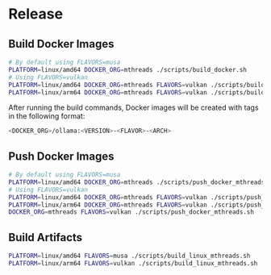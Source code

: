 # Release

## Build Docker Images

```bash
# By default using FLAVORS=musa
PLATFORM=linux/amd64 DOCKER_ORG=mthreads ./scripts/build_docker.sh
# Using FLAVORS=vulkan
PLATFORM=linux/amd64 DOCKER_ORG=mthreads FLAVORS=vulkan ./scripts/build_docker.sh
PLATFORM=linux/arm64 DOCKER_ORG=mthreads FLAVORS=vulkan ./scripts/build_docker.sh
```

After running the build commands, Docker images will be created with tags in the following format:

```bash
<DOCKER_ORG>/ollama:<VERSION>-<FLAVOR>-<ARCH>
```

## Push Docker Images

```bash
# By default using FLAVORS=musa
PLATFORM=linux/amd64 DOCKER_ORG=mthreads ./scripts/push_docker_mthreads.sh
# Using FLAVORS=vulkan
PLATFORM=linux/amd64 DOCKER_ORG=mthreads FLAVORS=vulkan ./scripts/push_docker_mthreads.sh
PLATFORM=linux/arm64 DOCKER_ORG=mthreads FLAVORS=vulkan ./scripts/push_docker_mthreads.sh
DOCKER_ORG=mthreads FLAVORS=vulkan ./scripts/push_docker_mthreads.sh
```

## Build Artifacts

```bash
PLATFORM=linux/amd64 FLAVORS=musa ./scripts/build_linux_mthreads.sh
PLATFORM=linux/arm64 FLAVORS=vulkan ./scripts/build_linux_mthreads.sh
```
